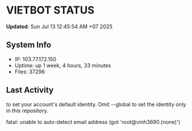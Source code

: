 # VIETBOT STATUS
**Updated**: Sun Jul 13 12:45:54 AM +07 2025

## System Info
- IP: 103.77.172.150
- Uptime: up 1 week, 4 hours, 33 minutes
- Files: 37296

## Last Activity

to set your account's default identity.
Omit --global to set the identity only in this repository.

fatal: unable to auto-detect email address (got 'root@vinh3690.(none)')
